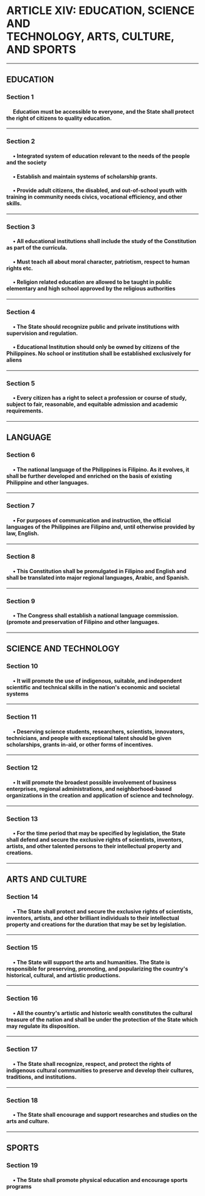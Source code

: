 <h1>
    ARTICLE XIV: EDUCATION, SCIENCE AND <br> TECHNOLOGY, ARTS, CULTURE, AND SPORTS
</h1>

___

<h2>
    EDUCATION
</h2>

<h3>
    Section 1
</h3>

<h4>
&emsp; Education must be accessible to everyone, and the State shall protect the right of citizens
    to quality education.
</h4>

___

<h3>
    Section 2
</h3>

<h4>
&emsp; • Integrated system of education relevant to the needs of the people and the society
</h4> 

<h4>
&emsp; • Establish and maintain systems of scholarship grants.
</h4> 

<h4>
&emsp; •  Provide adult citizens, the disabled, and out-of-school youth with training in
    community needs civics, vocational efficiency, and other skills.
</h4> 

___

<h3>
    Section 3
</h3>

<h4>
&emsp; • All educational institutions shall include the study of the Constitution as part of
    the curricula.
</h4>

<h4>
&emsp; • Must teach all about moral character, patriotism, respect to human rights etc.
</h4>

<h4>
&emsp; • Religion related education are allowed to be taught in public elementary 
    and high school approved by the religious authorities 
</h4>

___

<h3>
    Section 4
</h3>

<h4>
&emsp; • The State should recognize public and private institutions
    with supervision and regulation.
</h4>

<h4>
&emsp; • Educational Institution should only be owned by citizens of the Philippines.
    No school or institution shall be established exclusively for aliens
</h4>

___

<h3>
    Section 5
</h3>


<h4>
&emsp; • Every citizen has a right to select a profession or course of study, subject to fair,
    reasonable, and equitable admission and academic requirements.
</h4>

___

<h2>
    LANGUAGE
</h2>


<h3>
    Section 6
</h3>

<h4>
&emsp; • The national language of the Philippines is Filipino. As it evolves, it shall be further
    developed and enriched on the basis of existing Philippine and other languages.
</h4>

___

<h3>
    Section 7
</h3>

<h4>
&emsp; • For purposes of communication and instruction, the official languages of the Philippines
    are Filipino and, until otherwise provided by law, English.  
</h4>

___

<h3>
    Section 8
</h3>

<h4>
&emsp; • This Constitution shall be promulgated in Filipino and English and shall be translated into
    major regional languages, Arabic, and Spanish.
</h4>

___

<h3>
    Section 9
</h3>

<h4>
&emsp; • The Congress shall establish a national language commission. (promote and preservation of Filipino and
    other languages. 
</h4>

___

<h2>
    SCIENCE AND TECHNOLOGY
</h2>

<h3>
    Section 10
</h3>

<h4>
&emsp; • It will promote the use of indigenous, suitable, 
    and independent scientific and technical skills in the nation's economic and societal systems
</h4>

___

<h3>
    Section 11
</h3>

<h4>
&emsp; • Deserving science students, researchers, scientists, innovators, technicians, 
    and people with exceptional talent should be given scholarships, grants in-aid, or other forms of incentives.
</h4>

___

<h3>
    Section 12
</h3>

<h4>
&emsp; • It will promote the broadest possible involvement of business enterprises, 
    regional administrations, and neighborhood-based organizations in the creation and 
    application of science and technology.
</h4>

___

<h3>
    Section 13
</h3>

<h4>
&emsp; • For the time period that may be specified by legislation, the State shall defend and 
    secure the exclusive rights of scientists, inventors, artists, and other talented persons 
    to their intellectual property and creations.
</h4>

___

<h2>
    ARTS AND CULTURE
</h2>

<h3>
    Section 14
</h3>

<h4>
&emsp; • The State shall protect and secure the exclusive rights of scientists, inventors, artists, 
    and other brilliant individuals to their intellectual property and creations for the duration that 
    may be set by legislation.
</h4>

___

<h3>
    Section 15
</h3>

<h4>
&emsp; • The State will support the arts and humanities. The State is responsible for preserving, promoting, 
    and popularizing the country's historical, cultural, and artistic productions.
</h4>

___

<h3>
    Section 16
</h3>

<h4>
&emsp; • All the country's artistic and historic wealth constitutes the cultural treasure of the
    nation and shall be under the protection of the State which may regulate its disposition.
</h4>

___

<h3>
    Section 17
</h3>

<h4>
&emsp; • The State shall recognize, respect, and protect the rights of indigenous cultural
    communities to preserve and develop their cultures, traditions, and institutions.
</h4>

___

<h3>
    Section 18
</h3>

<h4>
&emsp; •  The State shall encourage and support researches and studies on the arts and culture.
</h4>

___

<h2>
    SPORTS
</h2>

<h3>
    Section 19
</h3>

<h4>
&emsp; •  The State shall promote physical education and encourage sports programs
</h4>
